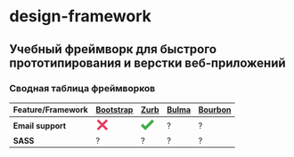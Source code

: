 # design-framework
## Учебный фреймворк для быстрого прототипирования и верстки веб-приложений
### Сводная таблица фреймворков

Feature/Framework | [Bootstrap](http://getbootstrap.com/) | [Zurb](https://foundation.zurb.com/) | [Bulma](http://bulma.io/) | [Bourbon](http://bourbon.io/)
------------ | ------------- | ------------- | ------------- | -------------
**Email support** | ![cross](img/cross.png) | ![tick](img/tick.png) | ? | ?
**SASS** | ? | ? | ? | ?
